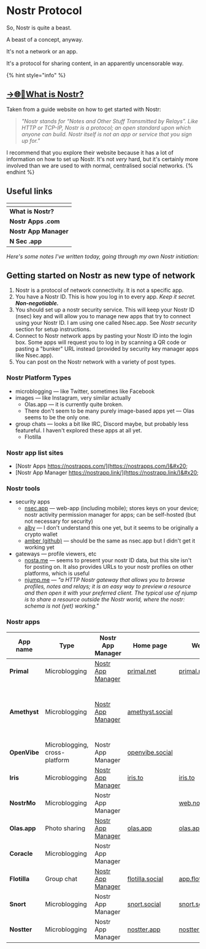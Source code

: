 # Nostr Protocol

So, Nostr is quite a beast.

A beast of a concept, anyway.

It's not a network or an app.&#x20;

It's a protocol for sharing content, in an apparently uncensorable way.

{% hint style="info" %}
## [→🌐🔗What is Nostr?](https://nostr.how/en/what-is-nostr)&#x20;

Taken from a guide website on how to get started with Nostr:

> _"Nostr stands for “Notes and Other Stuff Transmitted by Relays”. Like HTTP or TCP-IP, Nostr is a protocol; an open standard upon which anyone can build. Nostr itself is not an app or service that you sign up for."_



I recommend that you explore their website because it has a lot of information on how to set up Nostr. It's not _very_ hard, but it's certainly more involved than we are used to with normal, centralised social networks.
{% endhint %}

## Useful links

<table data-view="cards"><thead><tr><th></th></tr></thead><tbody><tr><td><strong>What is Nostr?</strong></td></tr><tr><td><strong>Nostr Apps .com</strong></td></tr><tr><td><strong>Nostr App Manager</strong></td></tr><tr><td><strong>N Sec .app</strong></td></tr></tbody></table>





_Here's some notes I've written today, going through my own Nostr initiation:_

## Getting started on Nostr as new type of network

1. Nostr is a protocol of network connectivity. It is not a specific app.
2. You have a Nostr ID. This is how you log in to every app. _Keep it secret. **Non-negotiable.**_
3. You should set up a nostr security service. This will keep your Nostr ID (nsec) key and will allow you to manage new apps that try to connect using your Nostr ID. I am using one called Nsec.app. See _Nostr security_ section for setup instructions.
4. Connect to Nostr network apps by pasting your Nostr ID into the login box. Some apps will request you to log in by scanning a QR code or pasting a "bunker" URL instead (provided by security key manager apps like Nsec.app).
5. You can post on the Nostr network with a variety of post types.

### Nostr Platform Types

* microblogging — like Twitter, sometimes like Facebook
* images — like Instagram, very similar actually&#x20;
  * Olas.app — it is currently quite broken.
  * There don't seem to be many purely image-based apps yet — Olas seems to be the only one.
* group chats — looks a bit like IRC, Discord maybe, but probably less featureful. I haven't explored these apps at all yet.
  * Flotilla&#x20;

### Nostr app list sites

* [Nostr Apps https://nostrapps.com/](https://nostrapps.com/)&#x20;
* [Nostr App Manager https://nostrapp.link/](https://nostrapp.link/)&#x20;

### Nostr tools

* security apps&#x20;
  * [nsec.app](https://nsec.app) — web-app (including mobile); stores keys on your device; nostr activity permission manager for apps; can be self-hosted (but not necessary for security)&#x20;
  * [alby](https://getalby.com/) — I don't understand this one yet, but it seems to be originally a crypto wallet
  * [amber (github)](https://github.com/greenart7c3/Amber/releases) — should be the same as nsec.app but I didn't get it working yet
* gateways — profile viewers, etc
  * [nosta.me](https://nosta.me/) — seems to present your nostr ID data, but this site isn't for posting on. It also provides URLs to your nostr profiles on other platforms, which is useful
  * [njump.me](https://njump.me/npub12vkcxr0luzwp8e673v29eqjhrr7p9vqq8asav85swaepclllj09sylpugg) — _"a HTTP Nostr gateway that allows you to browse profiles, notes and relays; it is an easy way to preview a resource and then open it with your preferred client. The typical use of njump is to share a resource outside the Nostr world, where the nostr: schema is not (yet) working."_&#x20;

### Nostr apps

<table data-view="cards"><thead><tr><th>App name</th><th>Type</th><th>Nostr App Manager</th><th>Home page</th><th>Web app</th><th>Android app</th><th>iOS app</th><th>Windows app</th><th>MacOS app</th><th>GitHib site</th><th data-hidden>NostrApps.com</th></tr></thead><tbody><tr><td><strong>Primal</strong></td><td>Microblogging</td><td><a href="https://nostrapp.link/a/naddr1qqxnzd3exycrwwphxgunjve4qgsrx4k7vxeev3unrn5ty9qt9w4cxlsgzrqw752mh6fduqjgqs9chhgrqsqqql8kw4vkcq">Nostr App Manager</a></td><td><a href="https://primal.net/">primal.net</a></td><td><a href="https://primal.net/">primal.net</a></td><td></td><td></td><td></td><td></td><td></td><td><a href="https://nostrapps.com/primal">NostrApps.com</a></td></tr><tr><td><strong>Amethyst</strong></td><td>Microblogging</td><td><a href="https://nostrapp.link/a/naddr1qqxnzd3cx5urqv3nxymngdphqgsyvrp9u6p0mfur9dfdru3d853tx9mdjuhkphxuxgfwmryja7zsvhqrqsqqql8kavfpw3">Nostr App Manager</a></td><td><a href="https://amethyst.social/">amethyst.social</a></td><td></td><td><a href="https://play.google.com/store/apps/details?id=com.vitorpamplona.amethyst">Google Play</a> — <a href="https://f-droid.org/packages/com.vitorpamplona.amethyst/">F-droid</a> — <a href="https://github.com/ImranR98/Obtainium">Obtanium</a> — <a href="https://zap.store/">Zap.store</a> </td><td></td><td></td><td></td><td><a href="https://github.com/vitorpamplona/amethyst/releases">GitHub site</a> </td><td><a href="https://nostrapps.com/amethyst">NostrApps.com</a></td></tr><tr><td><strong>OpenVibe</strong> </td><td>Microblogging, cross-platform</td><td>Nostr App Manager</td><td><a href="https://openvibe.social/">openvibe.social</a></td><td></td><td><a href="https://play.google.com/store/apps/details?id=com.plebstr.client">Google Play</a> </td><td><a href="https://apps.apple.com/cz/app/openvibe-to-nostr-beyond/id1666230916">App Store</a> </td><td></td><td></td><td></td><td><a href="https://nostrapps.com/openvibe">NostrApps.com</a></td></tr><tr><td><strong>Iris</strong></td><td>Microblogging</td><td><a href="https://nostrapp.link/a/naddr1qqxnzd3cx5mnyvec8qungvenqgsrx4k7vxeev3unrn5ty9qt9w4cxlsgzrqw752mh6fduqjgqs9chhgrqsqqql8ks78ejl">Nostr App Manager</a></td><td><a href="https://iris.to/">iris.to</a></td><td><a href="https://iris.to/">iris.to</a></td><td></td><td></td><td></td><td></td><td><a href="https://github.com/irislib">GitHub site</a> </td><td><a href="https://nostrapps.com/iris">NostrApps.com</a></td></tr><tr><td><strong>NostrMo</strong></td><td>Microblogging</td><td>Nostr App Manager</td><td></td><td><a href="https://web.nostrmo.com/">web.nostrmo.com</a></td><td><a href="https://play.google.com/store/apps/details?id=com.github.haorendashu.nostrmo">Google Play</a> </td><td></td><td></td><td></td><td></td><td><a href="https://nostrapps.com/nostrmo">NostrApps.com</a></td></tr><tr><td><strong>Olas.app</strong></td><td>Photo sharing</td><td><a href="https://nostrapp.link/a/naddr1qqxnzdenxyur2vpkxyur2vp4qgs04xzt6ldm9qhs0ctw0t58kf4z57umjzmjg6jywu0seadwtqqc75srqsqqql8k7ygv3x">Nostr App Manager</a></td><td><a href="https://olas.app/">olas.app</a></td><td><a href="https://olas.app/">olas.app</a></td><td></td><td></td><td></td><td></td><td></td><td>NostrApps.com</td></tr><tr><td><strong>Coracle</strong></td><td>Microblogging</td><td>Nostr App Manager</td><td></td><td></td><td></td><td></td><td></td><td></td><td></td><td><a href="https://nostrapps.com/coracle">NostrApps.com</a></td></tr><tr><td><strong>Flotilla</strong></td><td>Group chat</td><td><a href="https://nostrapp.link/a/naddr1qqxnzdenxucr2wp48ymnqdfsqgsf03c2gsmx5ef4c9zmxvlew04gdh7u94afnknp33qvv3c94kvwxgsrqsqqql8k0gu2vz">Nostr App Manager</a></td><td><a href="https://flotilla.social/">flotilla.social</a></td><td><a href="https://app.flotilla.social/">app.flotilla.social</a></td><td></td><td></td><td></td><td></td><td></td><td></td></tr><tr><td><strong>Snort</strong></td><td>Microblogging</td><td>Nostr App Manager</td><td><a href="https://snort.social/">snort.social</a></td><td><a href="https://snort.social/">snort.social</a></td><td></td><td></td><td></td><td></td><td></td><td></td></tr><tr><td><strong>Nostter</strong></td><td>Microblogging</td><td>Nostr App Manager</td><td><a href="https://nostter.app/">nostter.app</a></td><td><a href="https://nostter.app/">nostter.app</a></td><td></td><td></td><td></td><td></td><td></td><td></td></tr></tbody></table>



